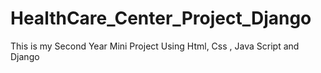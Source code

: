 # HealthCare_Center_Project_Django
This is my Second Year Mini Project Using Html, Css , Java Script and Django



